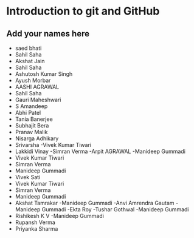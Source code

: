 # Introduction to git and GitHub
## Add your names here

- saed bhati
- Sahil Saha
- Akshat Jain
- Sahil Saha
- Ashutosh Kumar Singh
- Ayush Morbar
- AASHI AGRAWAL
- Sahil Saha
- Gauri Maheshwari
- S Amandeep
- Abhi Patel
- Tania Banerjee
- Subhajit Bera
- Pranav Malik
- Nisarga Adhikary
- Srivarsha
-Vivek Kumar Tiwari
- Lakkidi Vinay
-Simran Verma 
-Arpit AGRAWAL
-Manideep Gummadi
- Vivek Kumar Tiwari
- Simran Verma 
- Manideep Gummadi
- Vivek Sati
- Vivek Kumar Tiwari
- Simran Verma 
- Manideep Gummadi
- Akshat Tamrakar
-Manideep Gummadi
-Anvi Amrendra Gautam
-Manideep Gummadi
-Ekta Roy
-Tushar Gothwal
-Manideep Gummadi
- Rishikesh K V
-Manideep Gummadi
- Rupansh Verma
- Priyanka Sharma
